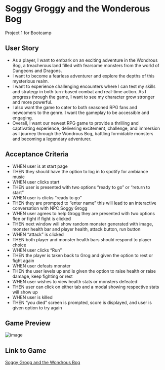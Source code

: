 # Soggy Groggy and the Wonderous Bog
Project 1 for Bootcamp

## User Story 
<ul>
<li>As a player, I want to embark on an exciting adventure in the Wondrous Bog, a treacherous land filled with fearsome monsters from the world of Dungeons and Dragons. <li>I want to become a fearless adventurer and explore the depths of this mysterious realm.
<li>I want to experience challenging encounters where I can test my skills and strategy in both turn-based combat and real-time action. As I progress through the game, I want to see my character grow stronger and more powerful.
<li>I also want the game to cater to both seasoned RPG fans and newcomers to the genre. I want the gameplay to be accessible and engaging.
<li>Overall, I want our newest RPG game to provide a thrilling and captivating experience, delivering excitement, challenge, and immersion as I journey through the Wondrous Bog, battling formidable monsters and becoming a legendary adventurer.
</ul>


## Acceptance Criteria 
<ul>
<li>WHEN user is at start page 
<li>THEN they should have the option to log in to spotify for ambiance music 
<li>WHEN user clicks start
<li>THEN user is presented with two options “ready to go” or “return to start” 
<li>WHEN user is clicks “ready to go” 
<li>THEN they are prompted to “enter name” this will lead to an interactive conversation with NPC Soggy Grogg 
<li>WHEN user agrees to help Grogg they are presented with two options flee or fight if fight is clicked
<li>THEN next window will show random monster generated with image, monster health bar and player health, attack button, run button
<li>WHEN “attack” is clicked 
<li>THEN both player and monster health bars should respond to player choice 
<li>WHEN user clicks “Run” 
<li>THEN the player is taken back to Grog and given the option to rest or fight again 
<li>WHEN user defeats monster
<li>THEN the user levels up and is given the option to raise health or raise damage, keep fighting or rest 
<li>WHEN user wishes to view health stats or monsters defeated 
<li>THEN user can click on either tab and a modal showing respective stats will show up 
<li>WHEN user is killed 
<li>THEN “you died” screen is prompted, score is displayed, and user is given option to try again
</ul>

## Game Preview 
![image](https://github.com/Project01Team4/repo-01/assets/129316135/10d38f91-c4e0-4d6c-8cc0-7c776a6aedb3)


## Link to Game 
<a href="https://project01team4.github.io/repo-01/index.html">Soggy Grogg and the Wondrous Bog</a>
